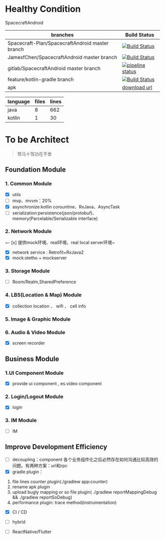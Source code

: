# Healthy Condition
SpacecraftAndroid

| branches  | Build Status   |
|---| --- |
| Spacecraft-Plan/SpacecraftAndroid master branch  | [![Build Status](https://travis-ci.com/Spacecraft-Plan/SpacecraftAndroid.svg?branch=master)](https://travis-ci.com/Spacecraft-Plan/SpacecraftAndroid)   |
|  JamesfChen/SpacecraftAndroid master branch |  [![Build Status](https://travis-ci.org/JamesfChen/Spacecraft.svg?branch=master)](https://travis-ci.org/JamesfChen/Spacecraft)  |
|  gitlab/SpacecraftAndroid master branch |  [![pipeline status](https://gitlab.com/spacecraft-plan/spacecraftandroid/badges/master/pipeline.svg)](https://gitlab.com/spacecraft-plan/spacecraftandroid/-/commits/master) |
| feature/kotlin-gradle branch   |  [![Build Status](https://travis-ci.org/JamesfChen/Spacecraft.svg?branch=feature/kotlin-gradle)](https://travis-ci.org/JamesfChen/Spacecraft) |
|  apk  |  [download url](https://www.pgyer.com/rDcO) |

|  language  |  files |lines|
|---| --- |---|
|  java  |8 |662|
 | kotlin  |1|30|


# To be Architect
> 驽马十驾功在不舍
## Foundation Module
### 1. Common Module
- [x] utils
- [ ] mvp、mvvm：20%
- [x] asynchronize:kotlin corountine、RxJava、AsyncTask
- [ ] serialization:persistence(json/protobuf)、memory(Parcelable/Serializable interface) 
### 2. Network Module
~- [x] 提供mock环境、real环境、real local server环境~
- [x] network service : Retrofit+RxJava2
- [x] mock:stetho + mockserver

### 3. Storage Module
- [ ] Room/Realm,SharedPreference

### 4. LBS(Location & Map) Module
- [x] collection location 、 wifi 、 cell info
### 5. Image & Graphic Module

### 6. Audio & Video Module
- [x] screen recorder

## Business Module
### 1.UI Component Module
- [x] provide ui component , es.video component
### 2. Login/Logout Module
- [x] login
### 3. IM Module
- [ ] IM

## Improve Development Efficiency  
- [ ] decoupling：component
各个业务组件化之后必然存在如何沟通比较高效的问题。有两种方案：url和rpc
- [x] gradle plugin：
1. file lines counter plugin(./gradlew app:counter)
2. rename apk plugin
3. upload bugly mapping or so file plugin( ./gradlew reportMappingDebug  &&  ./gradlew reportSoDebug)
4. performance plugin: trace method(instrumentation)
- [x] CI / CD
- [ ] hybrid
- [ ] ReactNative/Flutter

